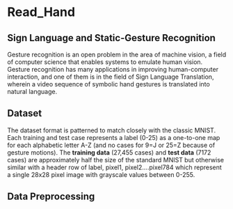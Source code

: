# Read_Hand

## Sign Language and Static-Gesture Recognition
Gesture recognition is an open problem in the area of machine vision, a field of computer science that enables systems to emulate human vision. Gesture recognition has many applications in improving human-computer interaction, and one of them is in the field of Sign Language Translation, wherein a video sequence of symbolic hand gestures is translated into natural language.

## Dataset
The dataset format is patterned to match closely with the classic MNIST. Each training and test case represents a label (0-25) as a one-to-one map for each alphabetic letter A-Z (and no cases for 9=J or 25=Z because of gesture motions). The __training data__ (27,455 cases) and __test data__ (7172 cases) are approximately half the size of the standard MNIST but otherwise similar with a header row of label, pixel1, pixel2....pixel784 which represent a single 28x28 pixel image with grayscale values between 0-255. 
<br>
## Data Preprocessing
